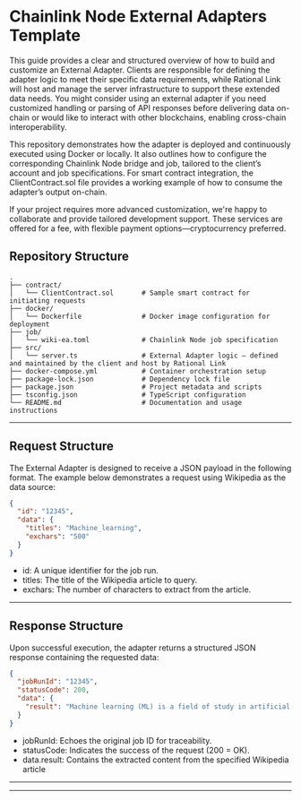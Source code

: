 # Chainlink Node External Adapters Template
This guide provides a clear and structured overview of how to build and customize an External Adapter. Clients are responsible for defining the adapter logic to meet their specific data requirements, while Rational Link will host and manage the server infrastructure to support these extended data needs.
You might consider using an external adapter if you need customized handling or parsing of API responses before delivering data on-chain or would like to interact with other blockchains, enabling cross-chain interoperability.

This repository demonstrates how the adapter is deployed and continuously executed using Docker or locally. It also outlines how to configure the corresponding Chainlink Node bridge and job, tailored to the client’s account and job specifications. For smart contract integration, the ClientContract.sol file provides a working example of how to consume the adapter’s output on-chain.

If your project requires more advanced customization, we're happy to collaborate and provide tailored development support. These services are offered for a fee, with flexible payment options—cryptocurrency preferred.

## Repository Structure
```
.
├── contract/
│   └── ClientContract.sol       # Sample smart contract for initiating requests
├── docker/
│   └── Dockerfile               # Docker image configuration for deployment
├── job/
│   └── wiki-ea.toml             # Chainlink Node job specification
├── src/
│   └── server.ts                # External Adapter logic — defined and maintained by the client and host by Rational Link
├── docker-compose.yml           # Container orchestration setup
├── package-lock.json            # Dependency lock file
├── package.json                 # Project metadata and scripts
├── tsconfig.json                # TypeScript configuration
└── README.md                    # Documentation and usage instructions
```
---

## Request Structure
The External Adapter is designed to receive a JSON payload in the following format. The example below demonstrates a request using Wikipedia as the data source:
```json
{
  "id": "12345",
  "data": {
    "titles": "Machine_learning",
    "exchars": "500"
  }
}
```
- id: A unique identifier for the job run.
- titles: The title of the Wikipedia article to query.
- exchars: The number of characters to extract from the article.

---
## Response Structure
Upon successful execution, the adapter returns a structured JSON response containing the requested data:
```json
{
  "jobRunId": "12345",
  "statusCode": 200,
  "data": {
    "result": "Machine learning (ML) is a field of study in artificial intelligence concerned with the development and study of statistical algorithms that can learn from data and generalise to unseen data, and thus perform tasks without explicit instructions. Within a subdiscipline in machine learning, advances in the field of deep learning have allowed neural networks, a class of statistical algorithms, to surpass many previous machine learning approaches in performance. ML finds application in many fields.." 
  }
}
```
- jobRunId: Echoes the original job ID for traceability.
- statusCode: Indicates the success of the request (200 = OK).
- data.result: Contains the extracted content from the specified Wikipedia article


---


---
